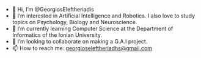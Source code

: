 - 👋 Hi, I’m @GeorgiosEleftheriadis
- 👀 I’m interested in Artificial Intelligence and Robotics. I also love to study topics on Psychology, Biology and Neuroscience.
- 🌱 I’m currently learning Computer Science at the Department of Informatics of the Ionian University.
- 💞️ I’m looking to collaborate on making a G.A.I project.
- 📫 How to reach me: georgioseleftheriadhs@gmail.com

<!---
GeorgiosEleftheriadis/GeorgiosEleftheriadis is a ✨ special ✨ repository because its `README.md` (this file) appears on your GitHub profile.
You can click the Preview link to take a look at your changes.
--->
